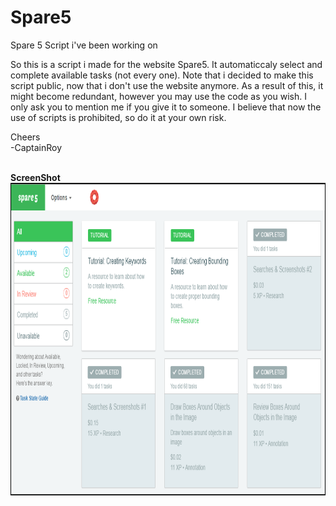 # Spare5
Spare 5 Script i've been working on

So this is a script i made for the website Spare5. It automaticcaly select and complete available tasks (not every one). Note that i decided to make this script public, now that i don't use the website anymore. As a result of this, it might become redundant, however you may use the code as you wish. I only ask you to mention me if you give it to someone.
I believe that now the use of scripts is prohibited, so do it at your own risk.

Cheers
<br>
-CaptainRoy

<br>
<strong>ScreenShot</strong>
<br>
<img src="https://raw.githubusercontent.com/CaptainJRoy/Spare5/master/screenshots/Spare5-Dashboard.png" data-canonical-src="https://raw.githubusercontent.com/CaptainJRoy/Spare5/master/screenshots/Spare5-Dashboard.png" width="800" height="500" />
